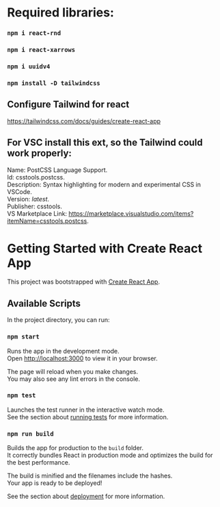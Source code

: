 # Required libraries:

### `npm i react-rnd`
### `npm i react-xarrows`
### `npm i uuidv4`
### `npm install -D tailwindcss`

## Configure Tailwind for react
https://tailwindcss.com/docs/guides/create-react-app

## For VSC install this ext, so the Tailwind could work properly:
Name: PostCSS Language Support.\
Id: csstools.postcss.\
Description: Syntax highlighting for modern and experimental CSS in VSCode.\
Version: _latest_.\
Publisher: csstools.\
VS Marketplace Link: https://marketplace.visualstudio.com/items?itemName=csstools.postcss.

# Getting Started with Create React App

This project was bootstrapped with [Create React App](https://github.com/facebook/create-react-app).

## Available Scripts

In the project directory, you can run:

### `npm start`

Runs the app in the development mode.\
Open [http://localhost:3000](http://localhost:3000) to view it in your browser.

The page will reload when you make changes.\
You may also see any lint errors in the console.

### `npm test`

Launches the test runner in the interactive watch mode.\
See the section about [running tests](https://facebook.github.io/create-react-app/docs/running-tests) for more information.

### `npm run build`

Builds the app for production to the `build` folder.\
It correctly bundles React in production mode and optimizes the build for the best performance.

The build is minified and the filenames include the hashes.\
Your app is ready to be deployed!

See the section about [deployment](https://facebook.github.io/create-react-app/docs/deployment) for more information.
